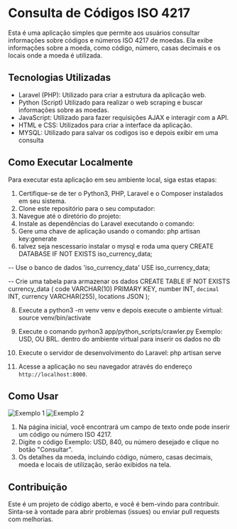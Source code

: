 # Consulta de Códigos ISO 4217

Esta é uma aplicação simples que permite aos usuários consultar informações sobre códigos e números ISO 4217 de moedas. Ela exibe informações sobre a moeda, como código, número, casas decimais e os locais onde a moeda é utilizada.

## Tecnologias Utilizadas

- Laravel (PHP): Utilizado para criar a estrutura da aplicação web.
- Python (Script) Utilizado para realizar o web scraping e buscar informações sobre as moedas.
- JavaScript: Utilizado para fazer requisições AJAX e interagir com a API.
- HTML e CSS: Utilizados para criar a interface da aplicação.
- MYSQL: Utilizado para salvar os codigos iso e depois exibir em uma consulta

## Como Executar Localmente

Para executar esta aplicação em seu ambiente local, siga estas etapas:

1. Certifique-se de ter o Python3, PHP, Laravel e o Composer instalados em seu sistema.
2. Clone este repositório para o seu computador:
3. Navegue até o diretório do projeto:
4. Instale as dependências do Laravel executando o comando:
6. Gere uma chave de aplicação usando o comando: php artisan key:generate
7. talvez seja nescessario instalar o mysql e roda uma query 
CREATE DATABASE IF NOT EXISTS iso_currency_data;

-- Use o banco de dados 'iso_currency_data'
USE iso_currency_data;

-- Crie uma tabela para armazenar os dados
CREATE TABLE IF NOT EXISTS currency_data (
    code VARCHAR(10) PRIMARY KEY,
    number INT,
    `decimal` INT,
    currency VARCHAR(255),
    locations JSON
);

8. Execute a python3 -m venv venv e depois execute o ambiente virtual: source venv/bin/activate

9. Execute o comando pyrhon3  app/python_scripts/crawler.py <codigo iso> Exemplo: USD, OU BRL. dentro do ambiente virtual para inserir os dados no db

10. Execute o servidor de desenvolvimento do Laravel: php artisan serve

9. Acesse a aplicação no seu navegador através do endereço `http://localhost:8000`.

## Como Usar

![Exemplo 1](img/exemplo1.jpg)
![Exemplo 2](img/exemplo2.jpg)

1. Na página inicial, você encontrará um campo de texto onde pode inserir um código ou número ISO 4217.
2. Digite o código Exemplo: USD, 840, ou número desejado e clique no botão "Consultar".
3. Os detalhes da moeda, incluindo código, número, casas decimais, moeda e locais de utilização, serão exibidos na tela.

## Contribuição

Este é um projeto de código aberto, e você é bem-vindo para contribuir. Sinta-se à vontade para abrir problemas (issues) ou enviar pull requests com melhorias.







